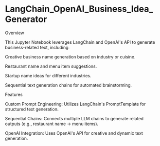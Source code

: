 # LangChain_OpenAI_Business_Idea_Generator

Overview

This Jupyter Notebook leverages LangChain and OpenAI's API to generate business-related text, including:

Creative business name generation based on industry or cuisine.

Restaurant name and menu item suggestions.

Startup name ideas for different industries.

Sequential text generation chains for automated brainstorming.

Features

Custom Prompt Engineering: Utilizes LangChain's PromptTemplate for structured text generation.

Sequential Chains: Connects multiple LLM chains to generate related outputs (e.g., restaurant name → menu items).

OpenAI Integration: Uses OpenAI's API for creative and dynamic text generation.